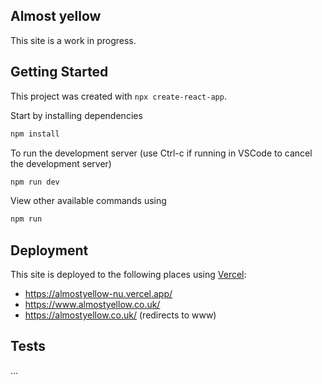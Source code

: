 ## Almost yellow

This site is a work in progress.

## Getting Started

This project was created with `npx create-react-app`.

Start by installing dependencies

```bash
npm install
```

To run the development server (use Ctrl-c if running in VSCode to cancel the development server)

```bash
npm run dev
```

View other available commands using

```bash
npm run
```

## Deployment

This site is deployed to the following places using [Vercel](https://vercel.com/):

* https://almostyellow-nu.vercel.app/
* https://www.almostyellow.co.uk/
* https://almostyellow.co.uk/ (redirects to www)

## Tests

...